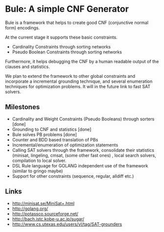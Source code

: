 Bule: A simple CNF Generator
=====================================

Bule is a framework that helps to create good CNF (conjunctive normal form) encodings.

At the current stage it supports these basic constraints. 

* Cardinality Constraints through sorting networks
* Pseudo Boolean Constraints through sorting networks 

Furthermore, it helps debugging the CNF by a human readable output of the clauses and statistics. 

We plan to extend the framework to other global constraints and incorporate
a incremental grounding technique, and several enumeration techniques for
optimization problems. It will in the future link to fast SAT solvers. 


Milestones
----------

* Cardinality and Weight Constraints (Pseudo Booleans) through sorters [done]
* Grounding to CNF and statistics [done]
* Bule solves PB problems [done]
* Counter and BDD based translation of PBs
* Incremental/enumeration of optimization statements 
* Calling SAT solvers through the framework, consolidate their statistics
    (minisat, lingeling, cmsat, (some other fast ones) , local search solvers,
    compilation to local solver. 
* DSL Rule language for GOLANG independent use of the framework (similar to gringo maybe)
* Support for other constraints (sequence, regular, alldiff etc.)

Links
-----
* http://minisat.se/MiniSat+.html
* http://golang.org/
* http://potassco.sourceforge.net/
* http://bach.istc.kobe-u.ac.jp/sugar/
* http://www.cs.utexas.edu/users/vl/tag/SAT-grounders

